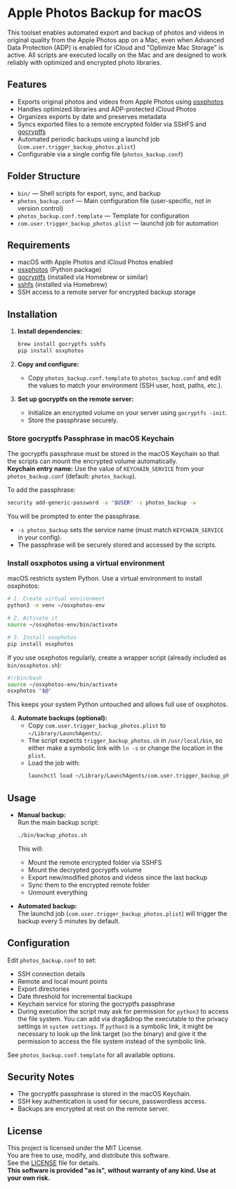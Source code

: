 # Apple Photos Backup for macOS

This toolset enables automated export and backup of photos and videos in original quality from the Apple Photos app on a Mac, even when Advanced Data Protection (ADP) is enabled for iCloud and "Optimize Mac Storage" is active. All scripts are executed locally on the Mac and are designed to work reliably with optimized and encrypted photo libraries.

## Features

- Exports original photos and videos from Apple Photos using [osxphotos](https://github.com/RhetTbull/osxphotos)
- Handles optimized libraries and ADP-protected iCloud Photos
- Organizes exports by date and preserves metadata
- Syncs exported files to a remote encrypted folder via SSHFS and [gocryptfs](https://github.com/rfjakob/gocryptfs)
- Automated periodic backups using a launchd job (`com.user.trigger_backup_photos.plist`)
- Configurable via a single config file (`photos_backup.conf`)

## Folder Structure

- `bin/` — Shell scripts for export, sync, and backup
- `photos_backup.conf` — Main configuration file (user-specific, not in version control)
- `photos_backup.conf.template` — Template for configuration
- `com.user.trigger_backup_photos.plist` — launchd job for automation

## Requirements

- macOS with Apple Photos and iCloud Photos enabled
- [osxphotos](https://github.com/RhetTbull/osxphotos) (Python package)
- [gocryptfs](https://github.com/rfjakob/gocryptfs) (installed via Homebrew or similar)
- [sshfs](https://osxfuse.github.io/) (installed via Homebrew)
- SSH access to a remote server for encrypted backup storage

## Installation

1. **Install dependencies:**
   ```sh
   brew install gocryptfs sshfs
   pip install osxphotos
   ```

2. **Copy and configure:**
   - Copy `photos_backup.conf.template` to `photos_backup.conf` and edit the values to match your environment (SSH user, host, paths, etc.).

3. **Set up gocryptfs on the remote server:**
   - Initialize an encrypted volume on your server using `gocryptfs -init`.
   - Store the passphrase securely.

### Store gocryptfs Passphrase in macOS Keychain

The gocryptfs passphrase must be stored in the macOS Keychain so that the scripts can mount the encrypted volume automatically.  
**Keychain entry name:** Use the value of `KEYCHAIN_SERVICE` from your `photos_backup.conf` (default: `photos_backup`).

To add the passphrase:

```sh
security add-generic-password -a "$USER" -s photos_backup -w
```

You will be prompted to enter the passphrase.  
- `-s photos_backup` sets the service name (must match `KEYCHAIN_SERVICE` in your config).
- The passphrase will be securely stored and accessed by the scripts.

### Install osxphotos using a virtual environment

macOS restricts system Python. Use a virtual environment to install osxphotos:

```sh
# 1. Create virtual environment
python3 -m venv ~/osxphotos-env

# 2. Activate it
source ~/osxphotos-env/bin/activate

# 3. Install osxphotos
pip install osxphotos
```

If you use osxphotos regularly, create a wrapper script (already included as `bin/osxphotos.sh`):

```bash
#!/bin/bash
source ~/osxphotos-env/bin/activate
osxphotos "$@"
```

This keeps your system Python untouched and allows full use of osxphotos.

4. **Automate backups (optional):**
   - Copy `com.user.trigger_backup_photos.plist` to `~/Library/LaunchAgents/`.
   - The script expects `trigger_backup_photos.sh` in `/usr/local/bin`, so either make a symbolic link with `ln -s` or change the location in the `plist`.
   - Load the job with:
     ```sh
     launchctl load ~/Library/LaunchAgents/com.user.trigger_backup_photos.plist
     ```

## Usage

- **Manual backup:**  
  Run the main backup script:
  ```sh
  ./bin/backup_photos.sh
  ```
  This will:
  - Mount the remote encrypted folder via SSHFS
  - Mount the decrypted gocryptfs volume
  - Export new/modified photos and videos since the last backup
  - Sync them to the encrypted remote folder
  - Unmount everything

- **Automated backup:**  
  The launchd job (`com.user.trigger_backup_photos.plist`) will trigger the backup every 5 minutes by default.

## Configuration

Edit `photos_backup.conf` to set:
- SSH connection details
- Remote and local mount points
- Export directories
- Date threshold for incremental backups
- Keychain service for storing the gocryptfs passphrase
- During execution the script may ask for permission for `python3` to access the file system. You can add via drag&drop the executable to the privacy settings in `system settings`. If `python3` is a symbolic link, it might be necessary to look up the link target (so the binary) and give it the permission to access the file system instead of the symbolic link.

See `photos_backup.conf.template` for all available options.

## Security Notes

- The gocryptfs passphrase is stored in the macOS Keychain.
- SSH key authentication is used for secure, passwordless access.
- Backups are encrypted at rest on the remote server.

## License

This project is licensed under the MIT License.  
You are free to use, modify, and distribute this software.  
See the [LICENSE](../LICENSE) file for details.  
**This software is provided "as is", without warranty of any kind. Use at your own risk.**
